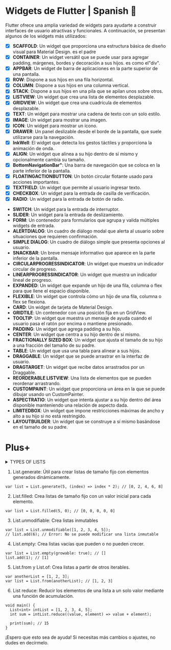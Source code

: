 # Widgets de Flutter | Spanish 💙

Flutter ofrece una amplia variedad de widgets para ayudarte a construir interfaces de usuario atractivas y funcionales. A continuación, se presentan algunos de los widgets más utilizados:

- [x] **SCAFFOLD**: Un widget que proporciona una estructura básica de diseño visual para Material Design. es el padre
- [x] **CONTAINER**: Un widget versátil que se puede usar para agregar padding, márgenes, bordes y decoración a sus hijos. es como el"div".
- [x] **APPBAR**: Un widget de barra de aplicaciones en la parte superior de una pantalla.
- [x] **ROW**: Dispone a sus hijos en una fila horizontal.
- [x] **COLUMN**: Dispone a sus hijos en una columna vertical.
- [x] **STACK**: Dispone a sus hijos en una pila que se apilan unos sobre otros.
- [x] **LISTVIEW**: Un widget que crea una lista de elementos desplazable.
- [x]  **GRIDVIEW**: Un widget que crea una cuadrícula de elementos desplazable.
- [x] **TEXT**: Un widget para mostrar una cadena de texto con un solo estilo.
- [x] **IMAGE**: Un widget para mostrar una imagen.
- [x] **ICON**: Un widget para mostrar un ícono.
- [x] **DRAWER**: Un panel deslizable desde el borde de la pantalla, que suele utilizarse para la navegación.
- [x] **InkWell**: El widget que detecta los gestos táctiles y proporciona la animación de onda.
- [x] **ALIGN**: Un widget que alinea a su hijo dentro de sí mismo y opcionalmente cambia su tamaño.
- [x] **BottomNavigationBar"**: Una barra de navegación que se coloca en la parte inferior de la pantalla.
- [x] **FLOATINGACTIONBUTTON**: Un botón circular flotante usado para acciones importantes.
- [x] **TEXTFIELD**: Un widget que permite al usuario ingresar texto.
- [x] **CHECKBOX**: Un widget para la entrada de casilla de verificación.
- [x] **RADIO**: Un widget para la entrada de botón de radio.
- **SWITCH**: Un widget para la entrada de interruptor.
- **SLIDER**: Un widget para la entrada de deslizamiento.
- **FORM**: Un contenedor para formularios que agrupa y valida múltiples widgets de entrada.
- **ALERTDIALOG**: Un cuadro de diálogo modal que alerta al usuario sobre situaciones que requieren confirmación.
- **SIMPLE DIALOG**: Un cuadro de diálogo simple que presenta opciones al usuario.
- **SNACKBAR**: Un breve mensaje informativo que aparece en la parte inferior de la pantalla.
- **CIRCULARPROGRESSINDICATOR**: Un widget que muestra un indicador circular de progreso.
- **LINEARPROGRESSINDICATOR**: Un widget que muestra un indicador lineal de progreso.
- **EXPANDED**: Un widget que expande un hijo de una fila, columna o flex para que llene el espacio disponible.
- **FLEXIBLE**: Un widget que controla cómo un hijo de una fila, columna o flex se flexiona.
- **CARD**: Un widget de tarjeta de Material Design.
- **GRIDTILE**: Un contenedor con una posición fija en un GridView.
- **TOOLTIP**: Un widget que muestra un mensaje de ayuda cuando el usuario pasa el ratón por encima o mantiene presionado.
- **PADDING**: Un widget que agrega padding a su hijo.
- **CENTER**: Un widget que centra a su hijo dentro de sí mismo.
- **FRACTIONALLY SIZED BOX**: Un widget que ajusta el tamaño de su hijo a una fracción del tamaño de su padre.
- **TABLE**: Un widget que usa una tabla para alinear a sus hijos.
- **DRAGGABLE**: Un widget que se puede arrastrar en la interfaz de usuario.
- **DRAGTARGET**: Un widget que recibe datos arrastrados por un Draggable.
- **REORDERABLE LISTVIEW**: Una lista de elementos que se pueden reordenar arrastrando.
- **CUSTOMPAINT**: Un widget que proporciona un área en la que se puede dibujar usando un CustomPainter.
- **ASPECTRATIO**: Un widget que intenta ajustar a su hijo dentro del área disponible manteniendo una relación de aspecto dada.
- **LIMITEDBOX**: Un widget que impone restricciones máximas de ancho y alto a su hijo si no está restringido.
- **LAYOUTBUILDER**: Un widget que se construye a sí mismo basándose en el tamaño de su padre.

# Plus+
<details >
<summary>TYPES OF LISTS</summary>

>- 1. List Literal
Puedes crear listas usando literales de lista, que es la forma más directa.
```
var list = [1, 2, 3, 4, 5];
```
>- 2. List.filled
List.filled crea una lista de un tamaño específico y llena cada elemento con un valor proporcionado.
```
var list = List.filled(5, 0); // Crea una lista de 5 elementos, todos inicializados a 0
```
>- 3. List.unmodifiable
List.unmodifiable crea una lista inmutable a partir de otra lista o iterable.
```
var list = List.unmodifiable([1, 2, 3, 4, 5]);
// list.add(6); // Esto lanzaría un error porque la lista es inmutable
```
>- 4. List.empty
List.empty crea una lista vacía. Puedes especificar si la lista es mutable o inmutable.
```
var list = List.empty(growable: true); // Crea una lista vacía que puede crecer
```
>- 5. List.from
List.from crea una lista a partir de otro iterable.
```
var anotherList = [1, 2, 3];
var list = List.from(anotherList);
```
>- 6. List.of
List.of es similar a List.from, pero se utiliza más comúnmente para crear una lista a partir de otro iterable.
```
var anotherList = [1, 2, 3];
var list = List.of(anotherList);
```
>- 7. List.cast
List.cast convierte todos los elementos de una lista a un tipo específico.
```
List<dynamic> dynamicList = [1, 2, 3];
List<int> intList = dynamicList.cast<int>();
```
</details >

1. List.generate: 
Útil para crear listas de tamaño fijo con elementos generados dinámicamente.
```
var list = List.generate(5, (index) => index * 2); // [0, 2, 4, 6, 8]
```
2. List.filled: Crea listas de tamaño fijo con un valor inicial para cada elemento.
```
var list = List.filled(5, 0); // [0, 0, 0, 0, 0]
```
3. List.unmodifiable: Crea listas inmutables
```
var list = List.unmodifiable([1, 2, 3, 4, 5]);
// list.add(6); // Error: No se puede modificar una lista inmutable
```
4. List.empty: Crea listas vacías que pueden o no pueden crecer.
```
var list = List.empty(growable: true); // []
list.add(1); // [1]
```
5. List.from y List.of: Crea listas a partir de otros iterables.
```
var anotherList = [1, 2, 3];
var list = List.from(anotherList); // [1, 2, 3]
```
6. List reduce: Reducir los elementos de una lista a un solo valor mediante una función de acumulación.
```
void main() {
  List<int> intList = [1, 2, 3, 4, 5];
  int sum = intList.reduce((value, element) => value + element);

  print(sum); // 15
}
```

¡Espero que esto sea de ayuda! Si necesitas más cambios o ajustes, no dudes en decírmelo.
